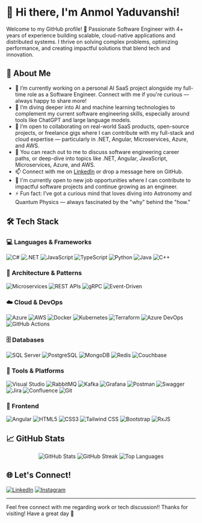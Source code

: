 # 👋 Hi there, I'm Anmol Yaduvanshi!

Welcome to my GitHub profile!
🚀 Passionate Software Engineer with 4+ years of experience building scalable, cloud-native applications and distributed systems. I thrive on solving complex problems, optimizing performance, and creating impactful solutions that blend tech and innovation.

## 🚀 About Me

- 🔭 I’m currently working on a personal AI SaaS project alongside my full-time role as a Software Engineer. Connect with me if you're curious — always happy to share more!
- 🌱 I’m diving deeper into AI and machine learning technologies to complement my current software engineering skills, especially around tools like ChatGPT and large language models.
- 👯 I’m open to collaborating on real-world SaaS products, open-source projects, or freelance gigs where I can contribute with my full-stack and cloud expertise — particularly in .NET, Angular, Microservices, Azure, and AWS.
- 💬 You can reach out to me to discuss software engineering career paths, or deep-dive into topics like .NET, Angular, JavaScript, Microservices, Azure, and AWS.
- 📫 Connect with me on [LinkedIn](https://www.linkedin.com/in/anmolyaduvanshi) or drop a message here on GitHub.
- 💼 I'm currently open to new job opportunities where I can contribute to impactful software projects and continue growing as an engineer.
- ⚡ Fun fact: I’ve got a curious mind that loves diving into Astronomy and Quantum Physics — always fascinated by the "why" behind the "how."



## 🛠️ Tech Stack

### 💻 Languages & Frameworks
![C#](https://img.shields.io/badge/-C%23-black?style=flat-square&logo=c-sharp)
![.NET](https://img.shields.io/badge/-.NET-black?style=flat-square&logo=dotnet)
![JavaScript](https://img.shields.io/badge/-JavaScript-black?style=flat-square&logo=javascript)
![TypeScript](https://img.shields.io/badge/-TypeScript-black?style=flat-square&logo=typescript)
![Python](https://img.shields.io/badge/-Python-black?style=flat-square&logo=python)
![Java](https://img.shields.io/badge/-Java-black?style=flat-square&logo=java)
![C++](https://img.shields.io/badge/-C++-black?style=flat-square&logo=c%2B%2B)

### 🧠 Architecture & Patterns
![Microservices](https://img.shields.io/badge/-Microservices-black?style=flat-square)
![REST APIs](https://img.shields.io/badge/-REST%20APIs-black?style=flat-square)
![gRPC](https://img.shields.io/badge/-gRPC-black?style=flat-square)
![Event-Driven](https://img.shields.io/badge/-Event--Driven-black?style=flat-square)

### ☁️ Cloud & DevOps
![Azure](https://img.shields.io/badge/-Azure-black?style=flat-square&logo=microsoft-azure)
![AWS](https://img.shields.io/badge/-AWS-black?style=flat-square&logo=amazon-aws)
![Docker](https://img.shields.io/badge/-Docker-black?style=flat-square&logo=docker)
![Kubernetes](https://img.shields.io/badge/-Kubernetes-black?style=flat-square&logo=kubernetes)
![Terraform](https://img.shields.io/badge/-Terraform-black?style=flat-square&logo=terraform)
![Azure DevOps](https://img.shields.io/badge/-Azure%20DevOps-black?style=flat-square&logo=azure-devops)
![GitHub Actions](https://img.shields.io/badge/-GitHub%20Actions-black?style=flat-square&logo=github-actions)

### 🗄️ Databases
![SQL Server](https://img.shields.io/badge/-SQL%20Server-black?style=flat-square&logo=microsoft-sql-server)
![PostgreSQL](https://img.shields.io/badge/-PostgreSQL-black?style=flat-square&logo=postgresql)
![MongoDB](https://img.shields.io/badge/-MongoDB-black?style=flat-square&logo=mongodb)
![Redis](https://img.shields.io/badge/-Redis-black?style=flat-square&logo=redis)
![Couchbase](https://img.shields.io/badge/-Couchbase-black?style=flat-square&logo=couchbase)

### 🧰 Tools & Platforms
![Visual Studio](https://img.shields.io/badge/-Visual%20Studio-black?style=flat-square&logo=visual-studio)
![RabbitMQ](https://img.shields.io/badge/-RabbitMQ-black?style=flat-square&logo=rabbitmq)
![Kafka](https://img.shields.io/badge/-Kafka-black?style=flat-square&logo=apache-kafka)
![Grafana](https://img.shields.io/badge/-Grafana-black?style=flat-square&logo=grafana)
![Postman](https://img.shields.io/badge/-Postman-black?style=flat-square&logo=postman)
![Swagger](https://img.shields.io/badge/-Swagger-black?style=flat-square&logo=swagger)
![Jira](https://img.shields.io/badge/-Jira-black?style=flat-square&logo=jira)
![Confluence](https://img.shields.io/badge/-Confluence-black?style=flat-square&logo=confluence)
![Git](https://img.shields.io/badge/-Git-black?style=flat-square&logo=git)

### 🎨 Frontend
![Angular](https://img.shields.io/badge/-Angular-black?style=flat-square&logo=angular)
![HTML5](https://img.shields.io/badge/-HTML5-black?style=flat-square&logo=html5)
![CSS3](https://img.shields.io/badge/-CSS3-black?style=flat-square&logo=css3)
![Tailwind CSS](https://img.shields.io/badge/-TailwindCSS-black?style=flat-square&logo=tailwind-css)
![Bootstrap](https://img.shields.io/badge/-Bootstrap-black?style=flat-square&logo=bootstrap)
![RxJS](https://img.shields.io/badge/-RxJS-black?style=flat-square&logo=reactivex)



## 📈 GitHub Stats

<p align="center">
  <img src="https://github-readme-stats.vercel.app/api?username=Hi-AY&show_icons=true&theme=radical" alt="GitHub Stats" />
  <img src="https://github-readme-streak-stats.herokuapp.com/?user=Hi-AY&theme=radical" alt="GitHub Streak" />
  <img src="https://github-readme-stats.vercel.app/api/top-langs/?username=Hi-AY&layout=compact&theme=radical" alt="Top Languages" />
</p>


## 🌐 Let's Connect!

[![LinkedIn](https://img.shields.io/badge/LinkedIn-blue?style=flat-square&logo=linkedin)](https://linkedin.com/in/anmolyaduvanshi)
[![Instagram](https://img.shields.io/badge/Instagram-E4405F?style=flat-square&logo=instagram&logoColor=white)](https://instagram.com/anmolyaduvanshi11)

---

Feel free connect with me regarding work or tech discussion!!
Thanks for visiting! Have a great day 🚀
